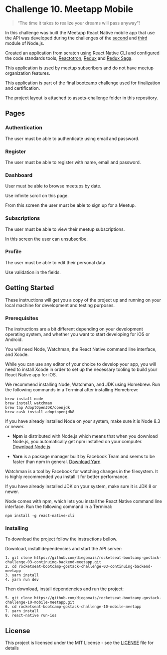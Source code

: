 # Challenge 10. Meetapp Mobile

> “The time it takes to realize your dreams will pass anyway”!

In this challenge was built the Meetapp React Native mobile app that use the API was developed during the challenges of the [second](https://github.com/diegomais/rocketseat-bootcamp-gostack-challenge-02-starting-backend-meetapp ) and [third](https://github.com/diegomais/rocketseat-bootcamp-gostack-challenge-03-continuing-backend-meetapp) module of Node.js.

Created an application from scratch using React Native CLI and configured the code standards tools, [Reactotron](https://github.com/infinitered/reactotron), [Redux](https://www.github.com/reduxjs/redux) and [Redux Saga](https://github.com/redux-saga/redux-saga).

This application is used by meetup subscribers and do not have meetup organization features.

This application is part of the final [bootcamp](https://rocketseat.com.br/bootcamp) challenge used for finalization and certification.

The project layout is attached to assets-challenge folder in this repository.

## Pages

### Authentication

The user must be able to authenticate using email and password.

### Register

The user must be able to register with name, email and password.

### Dashboard

User must be able to browse meetups by date.

Use infinite scroll on this page.

From this screen the user must be able to sign up for a Meetup.

### Subscriptions

The user must be able to view their meetup subscriptions.

In this screen the user can unsubscribe.

### Profile

The user must be able to edit their personal data.

Use validation in the fields.

## Getting Started

These instructions will get you a copy of the project up and running on your local machine for development and testing purposes.

### Prerequisites

The instructions are a bit different depending on your development operating system, and whether you want to start developing for iOS or Android.

You will need Node, Watchman, the React Native command line interface, and Xcode.

While you can use any editor of your choice to develop your app, you will need to install Xcode in order to set up the necessary tooling to build your React Native app for iOS.

We recommend installing Node, Watchman, and JDK using Homebrew. Run the following commands in a Terminal after installing Homebrew:

```
brew install node
brew install watchman
brew tap AdoptOpenJDK/openjdk
brew cask install adoptopenjdk8
```

If you have already installed Node on your system, make sure it is Node 8.3 or newer.

* **Npm** is distributed with Node.js which means that when you download Node.js, you automatically get npm installed on your computer. [Download Node.js](https://nodejs.org/en/download/)

* **Yarn** is a package manager built by Facebook Team and seems to be faster than npm in general.  [Download Yarn](https://yarnpkg.com/en/docs/install)

Watchman is a tool by Facebook for watching changes in the filesystem. It is highly recommended you install it for better performance.

If you have already installed JDK on your system, make sure it is JDK 8 or newer.

Node comes with npm, which lets you install the React Native command line interface. Run the following command in a Terminal:

```
npm install -g react-native-cli
```

### Installing

To download the project follow the instructions bellow.

Download, install dependencies and start the API server:

```
1. git clone https://github.com/diegomais/rocketseat-bootcamp-gostack-challenge-03-continuing-backend-meetapp.git
2. cd rocketseat-bootcamp-gostack-challenge-03-continuing-backend-meetapp
3. yarn install
4. yarn run dev
```

Then download, install dependencies and run the project:

```
5. git clone https://github.com/diegomais/rocketseat-bootcamp-gostack-challenge-10-mobile-meetapp.git
6. cd rocketseat-bootcamp-gostack-challenge-10-mobile-meetapp
7. yarn install
8. react-native run-ios
```

## License

This project is licensed under the MIT License - see the [LICENSE](LICENSE) file for details
